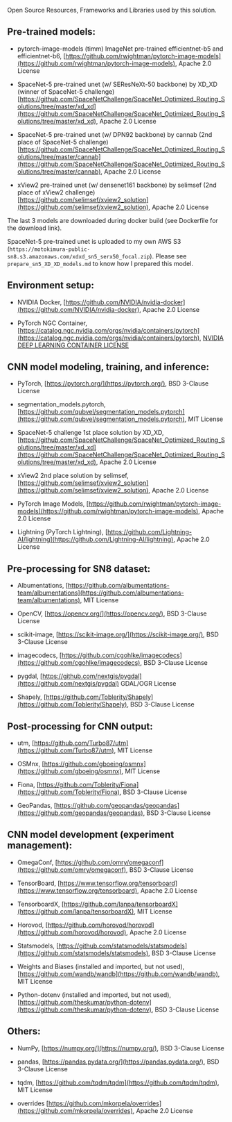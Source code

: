 Open Source Resources, Frameworks and Libraries used by this solution.

## Pre-trained models:

-   pytorch-image-models (timm) ImageNet pre-trained efficientnet-b5 and efficientnet-b6,
    [https://github.com/rwightman/pytorch-image-models](https://github.com/rwightman/pytorch-image-models),
    Apache 2.0 License

-   SpaceNet-5 pre-trained unet (w/ SEResNeXt-50 backbone) by XD_XD (winner of SpaceNet-5 challenge)
    [https://github.com/SpaceNetChallenge/SpaceNet_Optimized_Routing_Solutions/tree/master/xd_xd](https://github.com/SpaceNetChallenge/SpaceNet_Optimized_Routing_Solutions/tree/master/xd_xd),
    Apache 2.0 License

-   SpaceNet-5 pre-trained unet (w/ DPN92 backbone) by cannab (2nd place of SpaceNet-5 challenge)
    [https://github.com/SpaceNetChallenge/SpaceNet_Optimized_Routing_Solutions/tree/master/cannab](https://github.com/SpaceNetChallenge/SpaceNet_Optimized_Routing_Solutions/tree/master/cannab),
    Apache 2.0 License

-   xView2 pre-trained unet (w/ densenet161 backbone) by selimsef (2nd place of xView2 challenge)
    [https://github.com/selimsef/xview2_solution](https://github.com/selimsef/xview2_solution),
    Apache 2.0 License

The last 3 models are downloaded during docker build (see Dockerfile for the download link).

SpaceNet-5 pre-trained unet is uploaded to my own AWS S3 (`https://motokimura-public-sn8.s3.amazonaws.com/xdxd_sn5_serx50_focal.zip`).
Please see `prepare_sn5_XD_XD_models.md` to know how I prepared this model.

## Environment setup:

-   NVIDIA Docker,
    [https://github.com/NVIDIA/nvidia-docker](https://github.com/NVIDIA/nvidia-docker),
    Apache 2.0 License

-   PyTorch NGC Container,
    [https://catalog.ngc.nvidia.com/orgs/nvidia/containers/pytorch](https://catalog.ngc.nvidia.com/orgs/nvidia/containers/pytorch), 
    [NVIDIA DEEP LEARNING CONTAINER LICENSE](https://developer.download.nvidia.com/licenses/NVIDIA_Deep_Learning_Container_License.pdf?8-4yoqobo3sABIk5HIXNCgHbxf9BoyjA67FpiMeufj88VoUNCKPK29cHYJYxyB1bMD5IL0KosS5LsOZ1NJHnRXe_KAUUScf0d7BZIyE8PfDUV__-vMLKGWpSkd536BFWbrK6EYsrXhLrrfAOZfvmGhI4&t=eyJscyI6ImdzZW8iLCJsc2QiOiJodHRwczpcL1wvd3d3Lmdvb2dsZS5jb21cLyJ9)

## CNN model modeling, training, and inference:

-   PyTorch,
    [https://pytorch.org/](https://pytorch.org/),
    BSD 3-Clause License

-   segmentation_models.pytorch,
    [https://github.com/qubvel/segmentation_models.pytorch](https://github.com/qubvel/segmentation_models.pytorch),
    MIT License

-   SpaceNet-5 challenge 1st place solution by XD_XD,
    [https://github.com/SpaceNetChallenge/SpaceNet_Optimized_Routing_Solutions/tree/master/xd_xd](https://github.com/SpaceNetChallenge/SpaceNet_Optimized_Routing_Solutions/tree/master/xd_xd),
    Apache 2.0 License

-   xView2 2nd place solution by selimsef,
    [https://github.com/selimsef/xview2_solution](https://github.com/selimsef/xview2_solution),
    Apache 2.0 License

-   PyTorch Image Models,
    [https://github.com/rwightman/pytorch-image-models](https://github.com/rwightman/pytorch-image-models),
    Apache 2.0 License

-   Lightning (PyTorch Lightning),
    [https://github.com/Lightning-AI/lightning](https://github.com/Lightning-AI/lightning),
    Apache 2.0 License

## Pre-processing for SN8 dataset:

-   Albumentations,
    [https://github.com/albumentations-team/albumentations](https://github.com/albumentations-team/albumentations),
    MIT License

-   OpenCV,
    [https://opencv.org/](https://opencv.org/),
    BSD 3-Clause License

-   scikit-image,
    [https://scikit-image.org/](https://scikit-image.org/),
    BSD 3-Clause License

-   imagecodecs,
    [https://github.com/cgohlke/imagecodecs](https://github.com/cgohlke/imagecodecs),
    BSD 3-Clause License

-   pygdal,
    [https://github.com/nextgis/pygdal](https://github.com/nextgis/pygdal)
    GDAL/OGR License

-   Shapely,
    [https://github.com/Toblerity/Shapely](https://github.com/Toblerity/Shapely),
    BSD 3-Clause License

## Post-processing for CNN output:

-   utm,
    [https://github.com/Turbo87/utm](https://github.com/Turbo87/utm),
    MIT License

-   OSMnx,
    [https://github.com/gboeing/osmnx](https://github.com/gboeing/osmnx),
    MIT License

-   Fiona,
    [https://github.com/Toblerity/Fiona](https://github.com/Toblerity/Fiona),
    BSD 3-Clause License

-   GeoPandas,
    [https://github.com/geopandas/geopandas](https://github.com/geopandas/geopandas),
    BSD 3-Clause License

## CNN model development (experiment management):

-   OmegaConf,
    [https://github.com/omry/omegaconf](https://github.com/omry/omegaconf),
    BSD 3-Clause License

-   TensorBoard,
    [https://www.tensorflow.org/tensorboard](https://www.tensorflow.org/tensorboard),
    Apache 2.0 License

-   TensorboardX,
    [https://github.com/lanpa/tensorboardX](https://github.com/lanpa/tensorboardX),
    MIT License

-   Horovod,
    [https://github.com/horovod/horovod](https://github.com/horovod/horovod),
    Apache 2.0 License

-   Statsmodels,
    [https://github.com/statsmodels/statsmodels](https://github.com/statsmodels/statsmodels),
    BSD 3-Clause License

-   Weights and Biases (installed and imported, but not used),
    [https://github.com/wandb/wandb](https://github.com/wandb/wandb),
    MIT License

-   Python-dotenv (installed and imported, but not used),
    [https://github.com/theskumar/python-dotenv](https://github.com/theskumar/python-dotenv),
    BSD 3-Clause License

## Others:

-   NumPy,
    [https://numpy.org/](https://numpy.org/),
    BSD 3-Clause License

-   pandas,
    [https://pandas.pydata.org/](https://pandas.pydata.org/),
    BSD 3-Clause License

-   tqdm,
    [https://github.com/tqdm/tqdm](https://github.com/tqdm/tqdm),
    MIT License

-   overrides
    [https://github.com/mkorpela/overrides](https://github.com/mkorpela/overrides),
    Apache 2.0 License
